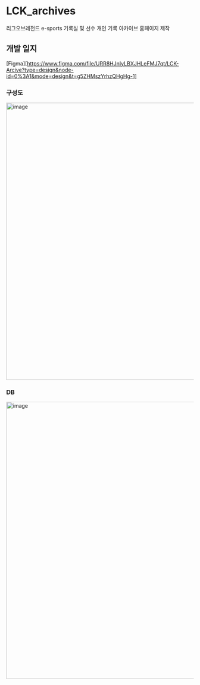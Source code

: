 # LCK_archives
리그오브레전드 e-sports 기록실 및 선수 개인 기록 아카이브 홈페이지 제작


## 개발 일지
[Figma][https://www.figma.com/file/URR8HJnIyLBXJHLeFMJ7qt/LCK-Arcive?type=design&node-id=0%3A1&mode=design&t=g5ZHMszYrhzQHgHg-1]

### 구성도
<img width="745" alt="image" src="https://github.com/Sonny-Kor/LCK_archives/assets/46300191/6a7d2c8c-b623-4625-b840-74b969bba861">

### DB
<img width="745" alt="image" src="https://github.com/Sonny-Kor/LCK_archives/assets/46300191/bed912f9-7528-4152-9c0c-b70a5f2c006f">

